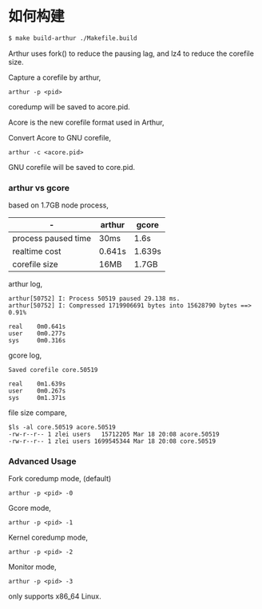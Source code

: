 # 如何构建

```bash
$ make build-arthur ./Makefile.build
```


Arthur uses fork() to reduce the pausing lag, and lz4 to reduce the corefile size.

Capture a corefile by arthur,

```
arthur -p <pid>
```
coredump will be saved to acore.pid.

Acore is the new corefile format used in Arthur, 

Convert Acore to GNU corefile, 
```
arthur -c <acore.pid>
```
GNU corefile will be saved to core.pid.

### arthur vs gcore

based on 1.7GB node process,

| - | arthur | gcore |
| --- | --- | --- |
| process paused time | 30ms | 1.6s |
| realtime cost | 0.641s | 1.639s |
| corefile size | 16MB | 1.7GB |


arthur log,
```
arthur[50752] I: Process 50519 paused 29.138 ms.
arthur[50752] I: Compressed 1719906691 bytes into 15628790 bytes ==> 0.91%

real    0m0.641s
user    0m0.277s
sys     0m0.316s
```

gcore log,
```
Saved corefile core.50519

real    0m1.639s
user    0m0.267s
sys     0m1.371s
```

file size compare,
```
$ls -al core.50519 acore.50519
-rw-r--r-- 1 zlei users   15712205 Mar 18 20:08 acore.50519
-rw-r--r-- 1 zlei users 1699545344 Mar 18 20:08 core.50519
```

### Advanced Usage

Fork coredump mode, (default)
```
arthur -p <pid> -0
```

Gcore mode,
```
arthur -p <pid> -1
```

Kernel coredump mode,
```
arthur -p <pid> -2
```

Monitor mode,

```
arthur -p <pid> -3
```

only supports x86_64 Linux.

